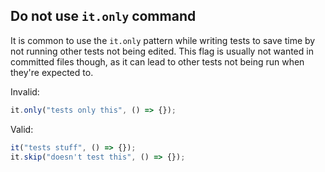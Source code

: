 ## Do not use `it.only` command

It is common to use the `it.only` pattern while writing tests to save time by not running other tests not being edited.
This flag is usually not wanted in committed files though, as it can lead to other tests not being run when they're expected to.

Invalid:

```js
it.only("tests only this", () => {});
```

Valid:

```js
it("tests stuff", () => {});
it.skip("doesn't test this", () => {});
```